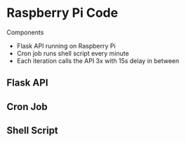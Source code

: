 # Raspberry Pi Code
Components
* Flask API running on Raspberry Pi
* Cron job runs shell script every minute
* Each iteration calls the API 3x with 15s delay in between

## Flask API

## Cron Job

## Shell Script

